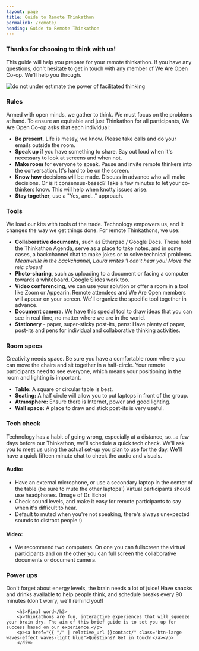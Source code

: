 ```yaml
---
layout: page
title: Guide to Remote Thinkathon
permalink: /remote/
heading: Guide to Remote Thinkathon
---
```


<div class="row">
    <div class="col s12 m6 l6">
    	<h3>Thanks for choosing to think with us!</h3>
		<p>This guide will help you prepare for your remote thinkathon. If you have any questions, don't hesitate to get in touch with any member of We Are Open Co-op. We'll help you through.</p>
	</div>
	<div class="col s12 m6 l3">
		<img src="{{ "/" | relative_url }}assets/images/warning-thinkathon.png" class="responsive-img" alt="do not under estimate the power of facilitated thinking"/>
	</div>
</div>

<div class="row">
	<div class="col s12 m6 l6">
    	<h3>Rules</h3>
		<p>Armed with open minds, we gather to think. We must focus on the problems at hand. To ensure an equitable and just Thinkathon for all participants, We Are Open Co-op asks that each individual: </p>
		<ul>
			<li><strong>Be present.</strong> Life is messy, we know. Please take calls and do your emails outside the room.</li>
			<li><strong>Speak up</strong> if you have something to share. Say out loud when it's necessary to look at screens and when not.</li>
			<li><strong>Make room</strong> for everyone to speak. Pause and invite remote thinkers into the conversation. It's hard to be on the screen.</li>
			<li><strong>Know how</strong> decisions will be made. Discuss in advance who will make decisions. Or is it consensus-based? Take a few minutes to let your co-thinkers know. This will help when knotty issues arise.</li>
			<li><strong>Stay together</strong>, use a "Yes, and..." approach.</li>
		</ul>
			<h3>Tools</h3>
		<p>We load our kits with tools of the trade. Technology empowers us, and it changes the way we get things done. For remote Thinkathons, we use:
</p>
		<ul>
			<li><strong>Collaborative documents</strong>, such as Etherpad / Google Docs. These hold the Thinkathon Agenda, serve as a place to take notes, and in some cases, a backchannel chat to make jokes or to solve technical problems. <em>Meanwhile in the backchannel, Laura writes 'I can't hear you! Move the mic closer!'</em></li>
			<li><strong>Photo-sharing</strong>, such as uploading to a document or facing a computer towards a whiteboard. Google Slides work too.
</li>
			<li><strong>Video conferencing</strong>, we can use your solution or offer a room in a tool like Zoom or Appearin. Remote attendees and We Are Open members will appear on your screen. We'll organize the specific tool together in advance.</li>
			<li><strong>Document camera.</strong> We have this special tool to draw ideas that you can see in real time, no matter where we are in the world.</li>
			<li><strong>Stationery</strong> - paper, super-sticky post-its, pens: Have plenty of paper, post-its and pens for individual and collaborative thinking activities.
</li>
		</ul>
    	<h3>Room specs</h3>
		<p>Creativity needs space. Be sure you have a comfortable room where you can move the chairs and sit together in a half-circle. Your remote participants need to see everyone, which means your positioning in the room and lighting is important.</p>
		<ul>
			<li><strong>Table:</strong> A square or circular table is best.</li>
			<li><strong>Seating:</strong> A half circle will allow you to put laptops in front of the group. </li>
			<li><strong>Atmosphere:</strong> Ensure there is Internet, power and good lighting. </li>
			<li><strong>Wall space:</strong> A place to draw and stick post-its is very useful.</li>
		</ul>
		<h3>Tech check</h3>
		<p>Technology has a habit of going wrong, especially at a distance, so...a few days before our Thinkathon, we'll schedule a quick tech check. We'll ask you to meet us using the actual set-up you plan to use for the day. We'll have a quick fifteen minute chat to check the audio and visuals.</p>
		<h4>Audio:</h4>
		<ul>
			<li>Have an external microphone, or use a secondary laptop in the center of the table (be sure to mute the other laptops!) Virtual participants should use headphones. (Image of Dr. Echo)</li>
			<li>Check sound levels, and make it easy for remote participants to say when it's difficult to hear.</li>
			<li>Default to muted when you're not speaking, there's always unexpected sounds to distract people :)</li>
		</ul>
		<h4>Video:</h4>
		<ul>
			<li>We recommend two computers. On one you can fullscreen the virtual participants and on the other you can full screen the collaborative documents or document camera.
</li>
		</ul>
		<h3>Power ups</h3>
		<p>Don't forget about energy levels, the brain needs a lot of juice! Have snacks and drinks available to help people think, and schedule breaks every 90 minutes (don't worry, we'll remind you!)</p>
		
		<h3>Final word</h3>
		<p>Thinkathons are fun, interactive experiences that will squeeze your brain dry. The aim of this brief guide is to set you up for success based on our experience.</p>
		<p><a href="{{ "/" | relative_url }}contact/" class="btn-large waves-effect waves-light blue">Questions? Get in touch!</a></p>
		</div>
</div>